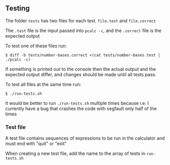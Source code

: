 ## Testing

The folder `tests` has two files for each test. `file.test` and `file.correct`

The `.test` file is the input passed into `pcalc -c`, and the `.correct` file is the expected output

To test one of these files run:
```
$ diff -b tests/number-bases.correct <(cat tests/number-bases.test | ./pcalc -c)
```

If something is printed out to the console then the actual output and the expected output differ, and changes should be made until all tests pass.

To test all files at the same time run:
```
$ ./run-tests.sh
```

It would be better to run `./run-tests.sh` multiple times because i.e. I currently have a bug that crashes the code with segfault only half of the times

### Test file

A test file contains sequences of expressions to be run in the calculator and must end with "quit" or "exit"

When creating a new test file, add the name to the array of tests in `run-tests.sh`

